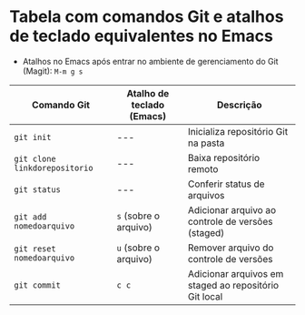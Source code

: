 # Tabela com comandos Git e atalhos de teclado equivalentes no Emacs

- Atalhos no Emacs após entrar no ambiente de gerenciamento do Git  (Magit): `M-m g s`

| Comando Git                   | Atalho de teclado (Emacs) | Descrição                                             |
|-------------------------------|---------------------------|-------------------------------------------------------|
| `git init`                    | ---                       | Inicializa repositório Git na pasta                   |
| `git clone linkdorepositorio` | ---                       | Baixa repositório remoto                              |
| `git status`                  | ---                       | Conferir status de arquivos                           |
| `git add nomedoarquivo`       | `s` (sobre o arquivo)     | Adicionar arquivo ao controle de versões (staged)     |
| `git reset nomedoarquivo`     | `u` (sobre o arquivo)     | Remover arquivo do controle de versões|
| `git commit`                  | `c c`                     | Adicionar arquivos em staged ao repositório Git local |
